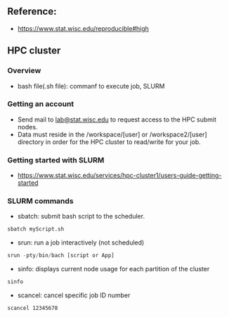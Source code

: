 ## Reference:
- https://www.stat.wisc.edu/reproducible#high

## HPC cluster

### Overview
- bash file(.sh file): commanf to execute job, SLURM

### Getting an account
- Send mail to lab@stat.wisc.edu to request access to the HPC submit nodes.
- Data must reside in the /workspace/[user] or /workspace2/[user] directory in order for the HPC cluster to read/write for your job.


### Getting started with SLURM
- https://www.stat.wisc.edu/services/hpc-cluster1/users-guide-getting-started

### SLURM commands
- sbatch: submit bash script to the scheduler.
```R
sbatch myScript.sh
```
- srun: run a job interactively (not scheduled)
```R
srun -pty/bin/bach [script or App]
```

- sinfo: displays current node usage for each partition of the cluster
```R
sinfo
```

- scancel: cancel specific job ID number
```
scancel 12345678
```
